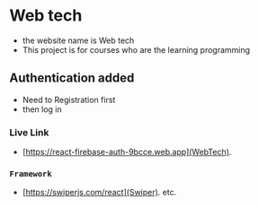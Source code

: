 # Web tech 
* the website name is Web tech
* This project is for courses who are the learning programming 

## Authentication added 

* Need to Registration first
* then log in 
### Live Link
* [https://react-firebase-auth-9bcce.web.app](WebTech).

### `Framework`

* [https://swiperjs.com/react](Swiper). etc.



